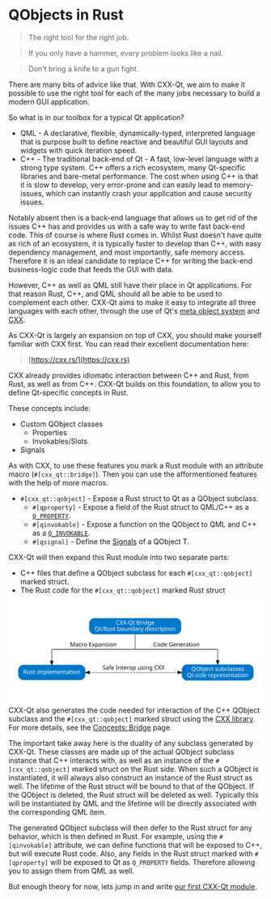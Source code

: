 <!--
SPDX-FileCopyrightText: 2022 Klarälvdalens Datakonsult AB, a KDAB Group company <info@kdab.com>
SPDX-FileContributor: Leon Matthes <leon.matthes@kdab.com>

SPDX-License-Identifier: MIT OR Apache-2.0
-->

# QObjects in Rust

> The right tool for the right job.

> If you only have a hammer, every problem looks like a nail.

> Don't bring a knife to a gun fight.

There are many bits of advice like that.
With CXX-Qt, we aim to make it possible to use the right tool for each of the many jobs necessary to build a modern GUI application.

So what is in our toolbox for a typical Qt application?
- QML - A declarative, flexible, dynamically-typed, interpreted language that is purpose built to define reactive and beautiful GUI layouts and widgets with quick iteration speed.
- C++ - The traditional back-end of Qt - A fast, low-level language with a strong type system. C++ offers a rich ecosystem, many Qt-specific libraries and bare-metal performance. The cost when using C++ is that it is slow to develop, very error-prone and can easily lead to memory-issues, which can instantly crash your application and cause security issues.

Notably absent then is a back-end language that allows us to get rid of the issues C++ has and provides us with a safe way to write fast back-end code.
This of course is where Rust comes in.
Whilst Rust doesn't have quite as rich of an ecosystem, it is typically faster to develop than C++, with easy dependency management, and most importantly, safe memory access.
Therefore it is an ideal candidate to replace C++ for writing the back-end business-logic code that feeds the GUI with data.

However, C++ as well as QML still have their place in Qt applications.
For that reason Rust, C++, and QML should all be able to be used to complement each other.
CXX-Qt aims to make it easy to integrate all three languages with each other, through the use of Qt's [meta object system](https://doc.qt.io/qt-6/metaobjects.html) and [CXX](https://cxx.rs).

As CXX-Qt is largely an expansion on top of CXX, you should make yourself familiar with CXX first.
You can read their excellent documentation here:
> [https://cxx.rs/](https://cxx.rs)

CXX already provides idiomatic interaction between C++ and Rust, from Rust, as well as from C++.
CXX-Qt builds on this foundation, to allow you to define Qt-specific concepts in Rust.

These concepts include:
- Custom QObject classes
    - Properties
    - Invokables/Slots
- Signals

As with CXX, to use these features you mark a Rust module with an attribute macro (`#[cxx_qt::bridge]`).
Then you can use the afformentioned features with the help of more macros.
- `#[cxx_qt::qobject]` - Expose a Rust struct to Qt as a QObject subclass.
    - `#[qproperty]` - Expose a field of the Rust struct to QML/C++ as a [`Q_PROPERTY`](https://doc.qt.io/qt-6/qtqml-cppintegration-exposecppattributes.html#exposing-properties).
    - `#[qinvokable]` - Expose a function on the QObject to QML and C++ as a [`Q_INVOKABLE`](https://doc.qt.io/qt-6/qtqml-cppintegration-exposecppattributes.html#exposing-methods-including-qt-slots).
    - `#[qsignal]` - Define the [Signals](https://doc.qt.io/qt-6/signalsandslots.html#signals) of a QObject T.

CXX-Qt will then expand this Rust module into two separate parts:
- C++ files that define a QObject subclass for each `#[cxx_qt::qobject]` marked struct.
- The Rust code for the `#[cxx_qt::qobject]` marked Rust struct

<div style="background-color: white; padding: 1rem; text-align: center;">

![Overview of CXX-Qt module generation](../images/overview_abstract.svg)

</div>

CXX-Qt also generates the code needed for interaction of the C++ QObject subclass and the `#[cxx_qt::qobject]` marked struct using the [CXX library](https://cxx.rs/).
For more details, see the [Concepts: Bridge](../concepts/bridge.md) page.

The important take away here is the duality of any subclass generated by CXX-Qt.
These classes are made up of the actual QObject subclass instance that C++ interacts with, as well as an instance of the `#[cxx_qt::qobject]` marked struct on the Rust side.
When such a QObject is instantiated, it will always also construct an instance of the Rust struct as well.
The lifetime of the Rust struct will be bound to that of the QObject.
If the QObject is deleted, the Rust struct will be deleted as well.
Typically this will be instantiated by QML and the lifetime will be directly associated with the corresponding QML item.

The generated QObject subclass will then defer to the Rust struct for any behavior, which is then defined in Rust.
For example, using the `#[qinvokable]` attribute, we can define functions that will be exposed to C++, but will execute Rust code.
Also, any fields in the Rust struct marked with `#[qproperty]` will be exposed to Qt as `Q_PROPERTY` fields.
Therefore allowing you to assign them from QML as well.

But enough theory for now, lets jump in and write [our first CXX-Qt module](./2-our-first-cxx-qt-module.md).

